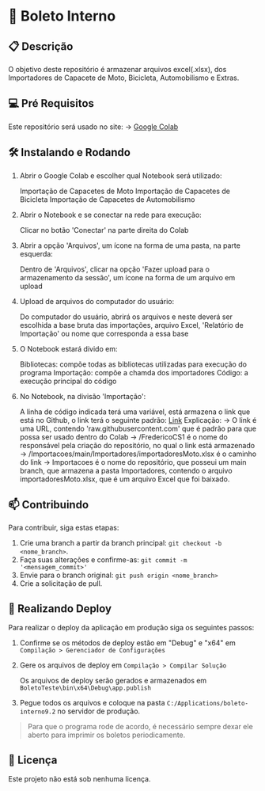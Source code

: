 # 🚀 Boleto Interno


## 📋 Descrição

O objetivo deste repositório é armazenar arquivos excel(.xlsx), dos Importadores de Capacete de Moto, Bicicleta, Automobilismo e Extras.
 
## 💻 Pré Requisitos

Este repositório será usado no site: 
-> [Google Colab](https://colab.research.google.com/)

## 🛠️ Instalando e Rodando

1. Abrir o Google Colab e escolher qual Notebook será utilizado:

   Importação de Capacetes de Moto
   Importação de Capacetes de Bicicleta
   Importação de Capacetes de Automobilismo

2. Abrir o Notebook e se conectar na rede para execução:

   Clicar no botão 'Conectar' na parte direita do Colab

3. Abrir a opção 'Arquivos', um ícone na forma de uma pasta, na parte esquerda:

   Dentro de 'Arquivos', clicar na opção 'Fazer upload para o armazenamento da sessão', um ícone na forma de um arquivo em upload

4. Upload de arquivos do computador do usuário:

   Do computador do usuário, abrirá os arquivos e neste deverá ser escolhida a base bruta das importações, arquivo Excel, 'Relatório de Importação' ou nome que corresponda a essa base

5. O Notebook estará divido em:

   Bibliotecas: compõe todas as bibliotecas utilizadas para execução do programa
   Importação: compõe a chamda dos importadores
   Código: a execução principal do código

6. No Notebook, na divisão 'Importação':

   A linha de código indicada terá uma variável, está armazena o link que está no Github, o link terá o seguinte padrão: [Link](https://raw.githubusercontent.com/FredericoCS1/Importacoes/main/Importadores/importadoresMoto.xlsx)
   Explicação:
   -> O link é uma URL, contendo 'raw.githubusercontent.com' que é padrão para que possa ser usado dentro do Colab
   -> /FredericoCS1 é o nome do responsável pela criação do repositório, no qual o link está armazenado
   -> /Importacoes/main/Importadores/importadoresMoto.xlsx é o caminho do link
   -> Importacoes é o nome do repositório, que posseui um main branch, que armazena a pasta Importadores, contendo o arquivo importadoresMoto.xlsx, que é um arquivo Excel que foi baixado.

## 📫 Contribuindo

Para contribuir, siga estas etapas:

1. Crie uma branch a partir da branch principal: `git checkout -b <nome_branch>`.
3. Faça suas alterações e confirme-as: `git commit -m '<mensagem_commit>'`
4. Envie para o branch original: `git push origin <nome_branch>`
5. Crie a solicitação de pull.

## 🏁 Realizando Deploy

Para realizar o deploy da aplicação em produção siga os seguintes passos:

1. Confirme se os métodos de deploy estão em "Debug" e "x64" em `Compilação > Gerenciador de Configurações`
   
2. Gere os arquivos de deploy em `Compilação > Compilar Solução`
   
   Os arquivos de deploy serão gerados e armazenados em `BoletoTeste\bin\x64\Debug\app.publish`
   
3. Pegue todos os arquivos e coloque na pasta `C:/Applications/boleto-interno9.2` no servidor de produção.

> Para que o programa rode de acordo, é necessário sempre dexar ele aberto para imprimir os boletos periodicamente.

## 📜 Licença 

Este projeto não está sob nenhuma licença.


